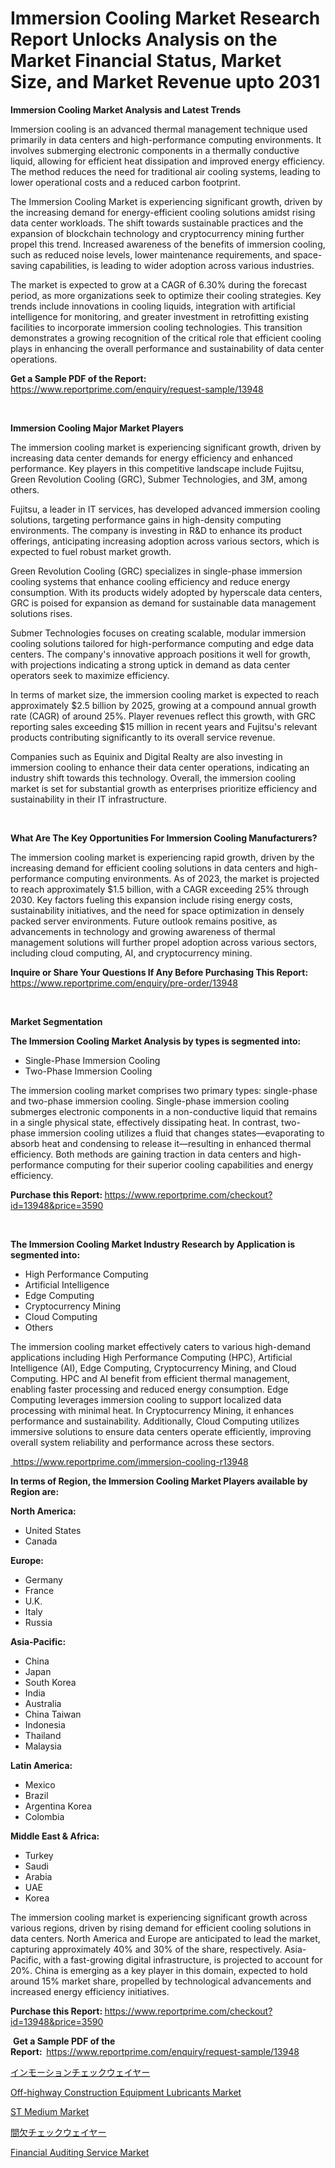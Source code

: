 <p><h1>Immersion Cooling Market Research Report Unlocks Analysis on the Market Financial Status, Market Size, and Market Revenue upto 2031</h1></p><p><strong>Immersion Cooling Market Analysis and Latest Trends</strong></p>
<p><p>Immersion cooling is an advanced thermal management technique used primarily in data centers and high-performance computing environments. It involves submerging electronic components in a thermally conductive liquid, allowing for efficient heat dissipation and improved energy efficiency. The method reduces the need for traditional air cooling systems, leading to lower operational costs and a reduced carbon footprint.</p><p>The Immersion Cooling Market is experiencing significant growth, driven by the increasing demand for energy-efficient cooling solutions amidst rising data center workloads. The shift towards sustainable practices and the expansion of blockchain technology and cryptocurrency mining further propel this trend. Increased awareness of the benefits of immersion cooling, such as reduced noise levels, lower maintenance requirements, and space-saving capabilities, is leading to wider adoption across various industries.</p><p>The market is expected to grow at a CAGR of 6.30% during the forecast period, as more organizations seek to optimize their cooling strategies. Key trends include innovations in cooling liquids, integration with artificial intelligence for monitoring, and greater investment in retrofitting existing facilities to incorporate immersion cooling technologies. This transition demonstrates a growing recognition of the critical role that efficient cooling plays in enhancing the overall performance and sustainability of data center operations.</p></p>
<p><strong>Get a Sample PDF of the Report:&nbsp;</strong> <a href="https://www.reportprime.com/enquiry/request-sample/13948">https://www.reportprime.com/enquiry/request-sample/13948</a></p>
<p>&nbsp;</p>
<p><strong>Immersion Cooling Major Market Players</strong></p>
<p><p>The immersion cooling market is experiencing significant growth, driven by increasing data center demands for energy efficiency and enhanced performance. Key players in this competitive landscape include Fujitsu, Green Revolution Cooling (GRC), Submer Technologies, and 3M, among others.</p><p>Fujitsu, a leader in IT services, has developed advanced immersion cooling solutions, targeting performance gains in high-density computing environments. The company is investing in R&D to enhance its product offerings, anticipating increasing adoption across various sectors, which is expected to fuel robust market growth.</p><p>Green Revolution Cooling (GRC) specializes in single-phase immersion cooling systems that enhance cooling efficiency and reduce energy consumption. With its products widely adopted by hyperscale data centers, GRC is poised for expansion as demand for sustainable data management solutions rises.</p><p>Submer Technologies focuses on creating scalable, modular immersion cooling solutions tailored for high-performance computing and edge data centers. The company's innovative approach positions it well for growth, with projections indicating a strong uptick in demand as data center operators seek to maximize efficiency.</p><p>In terms of market size, the immersion cooling market is expected to reach approximately $2.5 billion by 2025, growing at a compound annual growth rate (CAGR) of around 25%. Player revenues reflect this growth, with GRC reporting sales exceeding $15 million in recent years and Fujitsu's relevant products contributing significantly to its overall service revenue.</p><p>Companies such as Equinix and Digital Realty are also investing in immersion cooling to enhance their data center operations, indicating an industry shift towards this technology. Overall, the immersion cooling market is set for substantial growth as enterprises prioritize efficiency and sustainability in their IT infrastructure.</p></p>
<p>&nbsp;</p>
<p><strong>What Are The Key Opportunities For Immersion Cooling Manufacturers?</strong></p>
<p><p>The immersion cooling market is experiencing rapid growth, driven by the increasing demand for efficient cooling solutions in data centers and high-performance computing environments. As of 2023, the market is projected to reach approximately $1.5 billion, with a CAGR exceeding 25% through 2030. Key factors fueling this expansion include rising energy costs, sustainability initiatives, and the need for space optimization in densely packed server environments. Future outlook remains positive, as advancements in technology and growing awareness of thermal management solutions will further propel adoption across various sectors, including cloud computing, AI, and cryptocurrency mining.</p></p>
<p><strong>Inquire or Share Your Questions If Any Before Purchasing This Report:</strong> <a href="https://www.reportprime.com/enquiry/pre-order/13948">https://www.reportprime.com/enquiry/pre-order/13948</a></p>
<p>&nbsp;</p>
<p><strong>Market Segmentation</strong></p>
<p><strong>The Immersion Cooling Market Analysis by types is segmented into:</strong></p>
<p><ul><li>Single-Phase Immersion Cooling</li><li>Two-Phase Immersion Cooling</li></ul></p>
<p><p>The immersion cooling market comprises two primary types: single-phase and two-phase immersion cooling. Single-phase immersion cooling submerges electronic components in a non-conductive liquid that remains in a single physical state, effectively dissipating heat. In contrast, two-phase immersion cooling utilizes a fluid that changes states—evaporating to absorb heat and condensing to release it—resulting in enhanced thermal efficiency. Both methods are gaining traction in data centers and high-performance computing for their superior cooling capabilities and energy efficiency.</p></p>
<p><strong>Purchase this Report:&nbsp;</strong><a href="https://www.reportprime.com/checkout?id=13948&price=3590">https://www.reportprime.com/checkout?id=13948&price=3590</a></p>
<p>&nbsp;</p>
<p><strong>The Immersion Cooling Market Industry Research by Application is segmented into:</strong></p>
<p><ul><li>High Performance Computing</li><li>Artificial Intelligence</li><li>Edge Computing</li><li>Cryptocurrency Mining</li><li>Cloud Computing</li><li>Others</li></ul></p>
<p><p>The immersion cooling market effectively caters to various high-demand applications including High Performance Computing (HPC), Artificial Intelligence (AI), Edge Computing, Cryptocurrency Mining, and Cloud Computing. HPC and AI benefit from efficient thermal management, enabling faster processing and reduced energy consumption. Edge Computing leverages immersion cooling to support localized data processing with minimal heat. In Cryptocurrency Mining, it enhances performance and sustainability. Additionally, Cloud Computing utilizes immersive solutions to ensure data centers operate efficiently, improving overall system reliability and performance across these sectors.</p></p>
<p><a href="https://www.reportprime.com/immersion-cooling-r13948">&nbsp;https://www.reportprime.com/immersion-cooling-r13948</a></p>
<p><strong>In terms of Region, the Immersion Cooling Market Players available by Region are:</strong></p>
<p>
    <p> <strong> North America: </strong>
        <ul>
            <li>United States</li>
            <li>Canada</li>
        </ul>
        </p> 
    <p> <strong> Europe: </strong>
        <ul>
            <li>Germany</li>
            <li>France</li>
            <li>U.K.</li>
            <li>Italy</li>
            <li>Russia</li>
        </ul>
        </p> 
    <p> <strong> Asia-Pacific: </strong>
        <ul>
            <li>China</li>
            <li>Japan</li>
            <li>South Korea</li>
            <li>India</li>
            <li>Australia</li>
            <li>China Taiwan</li>
            <li>Indonesia</li>
            <li>Thailand</li>
            <li>Malaysia</li>
        </ul>
        </p> 
    <p> <strong> Latin America: </strong>
        <ul>
            <li>Mexico</li>
            <li>Brazil</li>
            <li>Argentina Korea</li>
            <li>Colombia</li>
        </ul>
        </p> 
    <p> <strong> Middle East & Africa: </strong>
        <ul>
            <li>Turkey</li>
            <li>Saudi</li>
            <li>Arabia</li>
            <li>UAE</li>
            <li>Korea</li>
        </ul>
    </p>
    </p>
<p><p>The immersion cooling market is experiencing significant growth across various regions, driven by rising demand for efficient cooling solutions in data centers. North America and Europe are anticipated to lead the market, capturing approximately 40% and 30% of the share, respectively. Asia-Pacific, with a fast-growing digital infrastructure, is projected to account for 20%. China is emerging as a key player in this domain, expected to hold around 15% market share, propelled by technological advancements and increased energy efficiency initiatives.</p></p>
<p><strong>Purchase this Report: </strong><a href="https://www.reportprime.com/checkout?id=13948&price=3590">https://www.reportprime.com/checkout?id=13948&price=3590</a></p>
<p>&nbsp;<strong>Get a Sample PDF of the Report:&nbsp;&nbsp;</strong><a href="https://www.reportprime.com/enquiry/request-sample/13948">https://www.reportprime.com/enquiry/request-sample/13948</a></p>
<p><strong></strong></p>
<p><p><a href="https://medium.com/@beaumontdavv7mp/in-motion-checkweigher-market-%E3%81%AE%E3%82%B0%E3%83%AD%E3%83%BC%E3%83%90%E3%83%AB%E5%B8%82%E5%A0%B4%E6%A6%82%E8%A6%81%E3%81%AF-%E4%B8%96%E7%95%8C%E3%81%8A%E3%82%88%E3%81%B3%E4%B8%BB%E8%A6%81%E5%B8%82%E5%A0%B4%E3%81%AB%E3%81%8A%E3%81%91%E3%82%8B%E6%A5%AD%E7%95%8C%E3%81%AB%E5%BD%B1%E9%9F%BF%E3%82%92%E4%B8%8E%E3%81%88%E3%82%8B%E4%B8%BB%E8%A6%81%E3%81%AA%E3%83%88%E3%83%AC%E3%83%B3%E3%83%89%E3%81%AB%E3%81%A4%E3%81%84%E3%81%A6-%E7%8B%AC%E8%87%AA%E3%81%AE%E8%A6%96%E7%82%B9%E3%82%92%E6%8F%90%E4%BE%9B%E3%81%97%E3%81%BE%E3%81%99-31ec1c434711">インモーションチェックウェイヤー</a></p><p><a href="https://issuu.com/reportprime-2/docs/off-highway-construction-equipment-_0351179191f56f">Off-highway Construction Equipment Lubricants Market</a></p><p><a href="https://medium.com/@philipholland626/the-st-medium-market-is-anticipated-to-experience-significant-growth-with-a-projected-cagr-of-6-9-0bc3a40eac4c">ST Medium Market</a></p><p><a href="https://medium.com/@beaumontdavv7mp/intermittent-checkweigher-market-%E3%81%AE%E3%82%B0%E3%83%AD%E3%83%BC%E3%83%90%E3%83%AB%E5%B8%82%E5%A0%B4%E6%A6%82%E8%A6%81%E3%81%AF-%E4%B8%96%E7%95%8C%E3%81%8A%E3%82%88%E3%81%B3%E4%B8%BB%E8%A6%81%E5%B8%82%E5%A0%B4%E3%81%AB%E3%81%8A%E3%81%91%E3%82%8B%E6%A5%AD%E7%95%8C%E3%81%AB%E5%BD%B1%E9%9F%BF%E3%82%92%E4%B8%8E%E3%81%88%E3%82%8B%E4%B8%BB%E8%A6%81%E3%81%AA%E3%83%88%E3%83%AC%E3%83%B3%E3%83%89%E3%81%AB%E3%81%A4%E3%81%84%E3%81%A6-%E7%8B%AC%E8%87%AA%E3%81%AE%E8%A6%96%E7%82%B9%E3%82%92%E6%8F%90%E4%BE%9B%E3%81%97%E3%81%BE%E3%81%99-7c88afde9d99">間欠チェックウェイヤー</a></p><p><a href="https://medium.com/@philipholland626/the-financial-auditing-service-market-prioritizes-cost-control-and-efficiency-enhancement-3ad043a3872d">Financial Auditing Service Market</a></p></p>